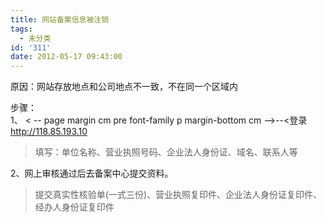 ```yaml
---
title: 网站备案信息被注销
tags:
  - 未分类
id: '311'
date: 2012-05-17 09:43:00
---
```


原因：网站存放地点和公司地点不一致，不在同一个区域内  
  
步骤：  
1、 < -- page margin cm pre font-family p margin-bottom cm -->--&lt;登录 http://118.85.193.10  

> 填写：单位名称、营业执照号码、企业法人身份证、域名、联系人等  

  
2、网上审核通过后去备案中心提交资料。  

> 提交真实性核验单(一式三份)、营业执照复印件、企业法人身份证复印件、经办人身份证复印件